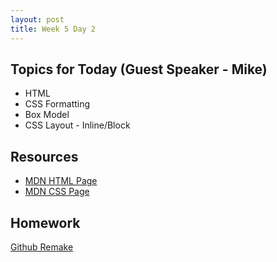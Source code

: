 ```yaml
---
layout: post
title: Week 5 Day 2
---
```


## Topics for Today (Guest Speaker - Mike)
* HTML
* CSS Formatting
* Box Model
* CSS Layout - Inline/Block

## Resources
* [MDN HTML Page](https://developer.mozilla.org/en-US/docs/Web/HTML)
* [MDN CSS Page](https://developer.mozilla.org/en-US/docs/Web/CSS)

## Homework
[Github Remake](https://github.com/tiy-lv-python-2015-10/github-remake)
